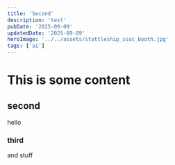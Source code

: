 ```yaml
---
title: 'Second'
description: 'test'
pubDate: '2025-09-09'
updatedDate: '2025-09-09'
heroImage: '../../assets/stattleship_ssac_booth.jpg'
tags: ['ai']
---
```


# This is some content

## second


hello

### third

and stuff


